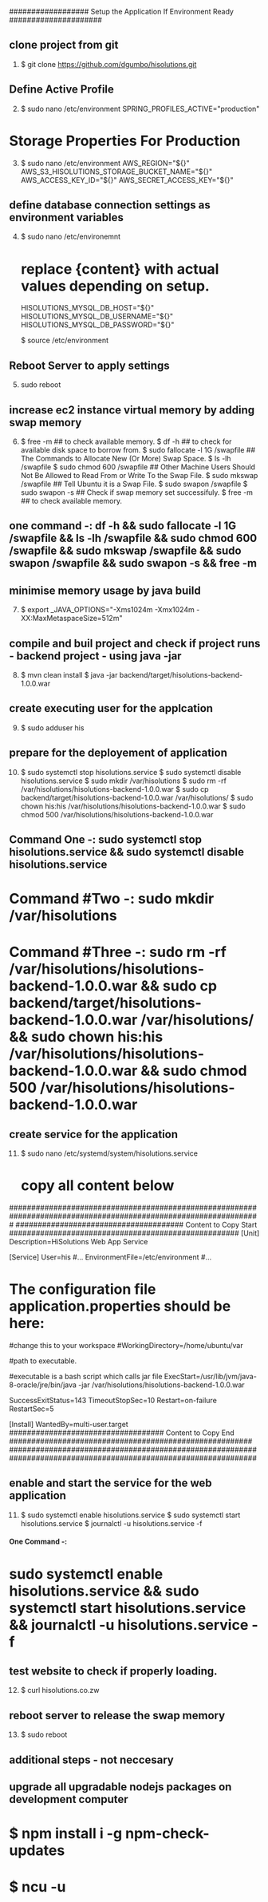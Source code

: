 ##################     Setup the Application If Environment Ready      #####################

## clone project from git
1.  $ git clone https://github.com/dgumbo/hisolutions.git  

## Define Active Profile
2.  $ sudo nano /etc/environment
      SPRING_PROFILES_ACTIVE="production" 

# Storage Properties For Production
3.  $ sudo nano /etc/environment
  AWS_REGION="${}"
  AWS_S3_HISOLUTIONS_STORAGE_BUCKET_NAME="${}"
  AWS_ACCESS_KEY_ID="${}"
  AWS_SECRET_ACCESS_KEY="${}"


## define database connection settings as environment variables
4.  $ sudo nano /etc/environemnt
    # replace {content} with actual values depending on setup. 

    HISOLUTIONS_MYSQL_DB_HOST="${}"
    HISOLUTIONS_MYSQL_DB_USERNAME="${}"
    HISOLUTIONS_MYSQL_DB_PASSWORD="${}"

    $ source /etc/environment 

## Reboot Server to apply settings
5. sudo reboot

## increase ec2 instance virtual memory by adding swap memory
6.  $ free -m                          ## to check available memory.
    $ df -h                            ## to check for available disk space to borrow from.
    $ sudo fallocate -l 1G /swapfile   ## The Commands to Allocate New (Or More) Swap Space.
    $ ls -lh /swapfile 
    $ sudo chmod 600 /swapfile         ## Other Machine Users Should Not Be Allowed to Read From or Write To the Swap File.
    $ sudo mkswap /swapfile            ## Tell Ubuntu it is a Swap File.
    $ sudo swapon /swapfile
    $ sudo swapon -s                   ## Check if swap memory set successifuly.
    $ free -m                          ## to check available memory. 

## one command -: df -h && sudo fallocate -l 1G /swapfile && ls -lh /swapfile && sudo chmod 600 /swapfile && sudo mkswap /swapfile && sudo swapon /swapfile && sudo swapon -s && free -m 
 
## minimise memory usage by java build
7.  $ export _JAVA_OPTIONS="-Xms1024m -Xmx1024m -XX:MaxMetaspaceSize=512m"

## compile and buil project and check if project runs - backend project - using java -jar
8.  $ mvn clean install
    $ java -jar backend/target/hisolutions-backend-1.0.0.war

## create executing user for the applcation
9. $ sudo adduser his

## prepare for the deployement of application
10. $ sudo systemctl stop hisolutions.service
    $ sudo systemctl disable hisolutions.service
    $ sudo mkdir /var/hisolutions
    $ sudo rm -rf /var/hisolutions/hisolutions-backend-1.0.0.war
    $ sudo cp backend/target/hisolutions-backend-1.0.0.war /var/hisolutions/
    $ sudo chown his:his /var/hisolutions/hisolutions-backend-1.0.0.war
    $ sudo chmod 500 /var/hisolutions/hisolutions-backend-1.0.0.war

## Command One -: sudo systemctl stop hisolutions.service && sudo systemctl disable hisolutions.service 
# Command #Two -: sudo mkdir /var/hisolutions 
# Command #Three -: sudo rm -rf /var/hisolutions/hisolutions-backend-1.0.0.war && sudo cp backend/target/hisolutions-backend-1.0.0.war /var/hisolutions/ && sudo chown his:his /var/hisolutions/hisolutions-backend-1.0.0.war && sudo chmod 500 /var/hisolutions/hisolutions-backend-1.0.0.war 


##  create service for the application
11. $ sudo nano /etc/systemd/system/hisolutions.service
      # copy all content below


#################################################################################################################
###################################### Content to Copy Start ####################################################
[Unit]
Description=HiSolutions Web App Service

[Service]
User=his
#...
EnvironmentFile=/etc/environment
#...
# The configuration file application.properties should be here:

#change this to your workspace
#WorkingDirectory=/home/ubuntu/var

#path to executable. 

#executable is a bash script which calls jar file
ExecStart=/usr/lib/jvm/java-8-oracle/jre/bin/java -jar /var/hisolutions/hisolutions-backend-1.0.0.war

SuccessExitStatus=143
TimeoutStopSec=10
Restart=on-failure
RestartSec=5

[Install]
WantedBy=multi-user.target
################################### Content to Copy End  #######################################################
################################################################################################################


## enable and start the service for the web application
11. $ sudo systemctl enable hisolutions.service
    $ sudo systemctl start hisolutions.service
    $ journalctl -u hisolutions.service -f

#### One Command -: 
# sudo systemctl enable hisolutions.service && sudo systemctl start hisolutions.service && journalctl -u hisolutions.service -f

## test website to check if properly loading.
12. $ curl hisolutions.co.zw

## reboot server to release the swap memory 
13. $ sudo reboot



## additional steps - not neccesary
## upgrade all upgradable nodejs packages on development computer
#   $ npm install i -g npm-check-updates
#   $ ncu -u



